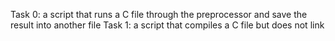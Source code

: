 Task 0: a script that runs a C file through the preprocessor and save the result into another file
Task 1: a script that compiles a C file but does not link
